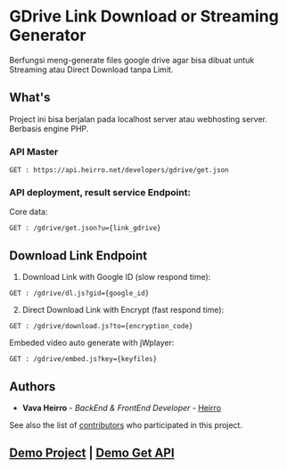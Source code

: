 # GDrive Link Download or Streaming Generator

Berfungsi meng-generate files google drive agar bisa dibuat untuk Streaming atau Direct Download tanpa Limit.

## What's

Project ini bisa berjalan pada localhost server atau webhosting server. Berbasis engine PHP.

### API Master
```
GET : https://api.heirro.net/developers/gdrive/get.json
```

### API deployment, result service Endpoint:

Core data:
```
GET : /gdrive/get.json?u={link_gdrive}
```

## Download Link Endpoint

1. Download Link with Google ID (slow respond time):
```
GET : /gdrive/dl.js?gid={google_id}
```
2. Direct Download Link with Encrypt (fast respond time):
```
GET : /gdrive/download.js?to={encryption_code}
```

Embeded video auto generate with jWplayer:
```
GET : /gdrive/embed.js?key={keyfiles}
```
## Authors

* **Vava Heirro** - *BackEnd & FrontEnd Developer* - [Heirro](https://github.com/heirro)

See also the list of [contributors](https://github.com/your/project/contributors) who participated in this project.

## [Demo Project](https://apps.heirro.net/gdrive/) | [Demo Get API](https://api.heirro.net/developers/gdrive/get.json?u=https://drive.google.com/open?id=1Q4zicZoBlI4NwSkyi1HV8ff0ggUHHWpd)
